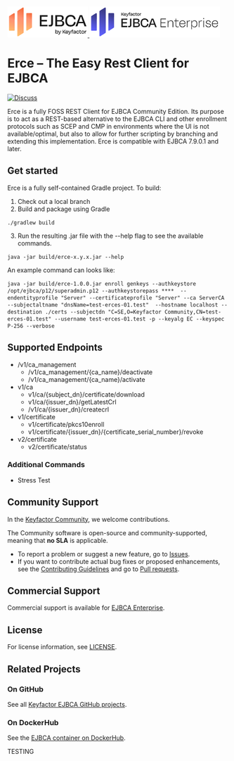 <!--EJBCA Community logo -->
<a href="https://ejbca.org">
    <img src=".github/images/community-ejbca.png?raw=true)" alt="EJBCA logo" title="EJBCA" height="70" />
</a>
<!--EJBCA Enterprise logo -->
<a href="https://www.keyfactor.com/products/ejbca-enterprise/">
    <img src=".github/images/keyfactor-ejbca-enterprise.png?raw=true)" alt="EJBCA logo" title="EJBCA" height="70" />
</a>

# Erce – The Easy Rest Client for EJBCA 
[![Discuss](https://img.shields.io/badge/discuss-ejbca-ce?style=flat)](https://github.com/Keyfactor/ejbca-ce/discussions) 

Erce is a fully FOSS REST Client for EJBCA Community Edition. Its purpose is to act as a REST-based alternative to the EJBCA CLI and other enrollment protocols such as SCEP and CMP in environments where the UI is not available/optimal, but also to allow for further scripting by branching and extending this implementation. Erce is compatible with EJBCA 7.9.0.1 and later. 

## Get started 

Erce is a fully self-contained Gradle project. To build:

1. Check out a local branch 
2. Build and package using Gradle
```
./gradlew build
```
3. Run the resulting .jar file with the --help flag to see the available commands. 

```
java -jar build/erce-x.y.x.jar --help
```
An example command can looks like:

```
java -jar build/erce-1.0.0.jar enroll genkeys --authkeystore /opt/ejbca/p12/superadmin.p12 --authkeystorepass ****  --endentityprofile "Server" --certificateprofile "Server" --ca ServerCA --subjectaltname "dnsName=test-erces-01.test"  --hostname localhost --destination ./certs --subjectdn "C=SE,O=Keyfactor Community,CN=test-erces-01.test" --username test-erces-01.test -p --keyalg EC --keyspec P-256 --verbose
```

## Supported Endpoints
- /v1/ca_management
  - /v1/ca_management/{ca_name}/deactivate
  - /v1/ca_management/{ca_name}/activate
- v1/ca
  - v1/ca/{subject_dn}/certificate/download
  - v1/ca/{issuer_dn}/getLatestCrl
  - /v1/ca/{issuer_dn}/createcrl
- v1/certificate
  - v1/certificate/pkcs10enroll
  - v1/certificate/{issuer_dn}/{certificate_serial_number}/revoke
- v2/certificate
  - v2/certificate/status
 
### Additional Commands
- Stress Test

## Community Support
In the [Keyfactor Community](https://www.keyfactor.com/community/), we welcome contributions. 

The Community software is open-source and community-supported, meaning that **no SLA** is applicable.

* To report a problem or suggest a new feature, go to [Issues](../../issues).
* If you want to contribute actual bug fixes or proposed enhancements, see the [Contributing Guidelines](CONTRIBUTING.md) and go to [Pull requests](../../pulls).

## Commercial Support

Commercial support is available for [EJBCA Enterprise](https://www.keyfactor.com/products/ejbca-enterprise/).

## License
For license information, see [LICENSE](LICENSE). 

## Related Projects
### On GitHub
See all [Keyfactor EJBCA GitHub projects](https://github.com/orgs/Keyfactor/repositories?q=ejbca). 

### On DockerHub
See the [EJBCA container on DockerHub](https://hub.docker.com/r/keyfactor/ejbca-ce).

TESTING
